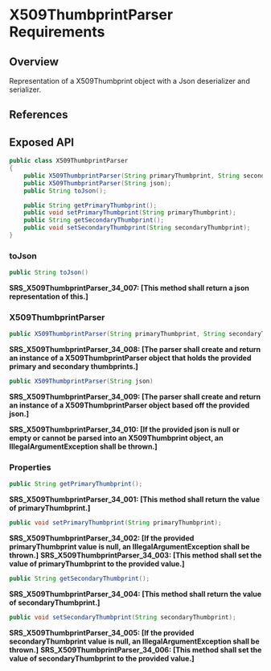 # X509ThumbprintParser Requirements

## Overview

Representation of a X509Thumbprint object with a Json deserializer and serializer.

## References


## Exposed API

```java
public class X509ThumbprintParser
{
    public X509ThumbprintParser(String primaryThumbprint, String secondaryThumbprint);
    public X509ThumbprintParser(String json);
    public String toJson();

    public String getPrimaryThumbprint();
    public void setPrimaryThumbprint(String primaryThumbprint);
    public String getSecondaryThumbprint();
    public void setSecondaryThumbprint(String secondaryThumbprint);
}
```

### toJson
```java
public String toJson()
```
**SRS_X509ThumbprintParser_34_007: [**This method shall return a json representation of this.**]**


### X509ThumbprintParser
```java
public X509ThumbprintParser(String primaryThumbprint, String secondaryThumbprint)
```
**SRS_X509ThumbprintParser_34_008: [**The parser shall create and return an instance of a X509ThumbprintParser object that holds the provided primary and secondary thumbprints.**]**

```java
public X509ThumbprintParser(String json)
```
**SRS_X509ThumbprintParser_34_009: [**The parser shall create and return an instance of a X509ThumbprintParser object based off the provided json.**]**

**SRS_X509ThumbprintParser_34_010: [**If the provided json is null or empty or cannot be parsed into an X509Thumbprint object, an IllegalArgumentException shall be thrown.**]**



### Properties

```java
public String getPrimaryThumbprint();
```
**SRS_X509ThumbprintParser_34_001: [**This method shall return the value of primaryThumbprint.**]**


```java
public void setPrimaryThumbprint(String primaryThumbprint);
```
**SRS_X509ThumbprintParser_34_002: [**If the provided primaryThumbprint value is null, an IllegalArgumentException shall be thrown.**]**
**SRS_X509ThumbprintParser_34_003: [**This method shall set the value of primaryThumbprint to the provided value.**]**


```java
public String getSecondaryThumbprint();
```
**SRS_X509ThumbprintParser_34_004: [**This method shall return the value of secondaryThumbprint.**]**


```java
public void setSecondaryThumbprint(String secondaryThumbprint);
```
**SRS_X509ThumbprintParser_34_005: [**If the provided secondaryThumbprint value is null, an IllegalArgumentException shall be thrown.**]**
**SRS_X509ThumbprintParser_34_006: [**This method shall set the value of secondaryThumbprint to the provided value.**]**
